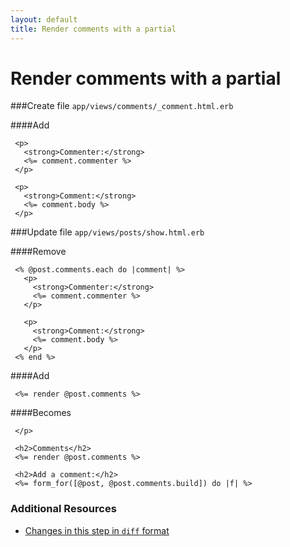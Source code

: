 ```yaml
---
layout: default
title: Render comments with a partial
---
```


<h1 id="main">Render comments with a partial</h1>

###Create file `app/views/comments/_comment.html.erb`

####Add
```
 <p>
   <strong>Commenter:</strong>
   <%= comment.commenter %>
 </p>
 
 <p>
   <strong>Comment:</strong>
   <%= comment.body %>
 </p>
```


###Update file `app/views/posts/show.html.erb`

####Remove
```
 <% @post.comments.each do |comment| %>
   <p>
     <strong>Commenter:</strong>
     <%= comment.commenter %>
   </p>
 
   <p>
     <strong>Comment:</strong>
     <%= comment.body %>
   </p>
 <% end %>
```


####Add
```
 <%= render @post.comments %>
```


####Becomes
```
 </p>
 
 <h2>Comments</h2>
 <%= render @post.comments %>
 
 <h2>Add a comment:</h2>
 <%= form_for([@post, @post.comments.build]) do |f| %>

```



### Additional Resources

* [Changes in this step in `diff` format](https://github.com/software-academy/rails_getting_started_bdd/commit/2f6a234efd9cbc104b9bba1ed5d4a90ac881f8ef)

